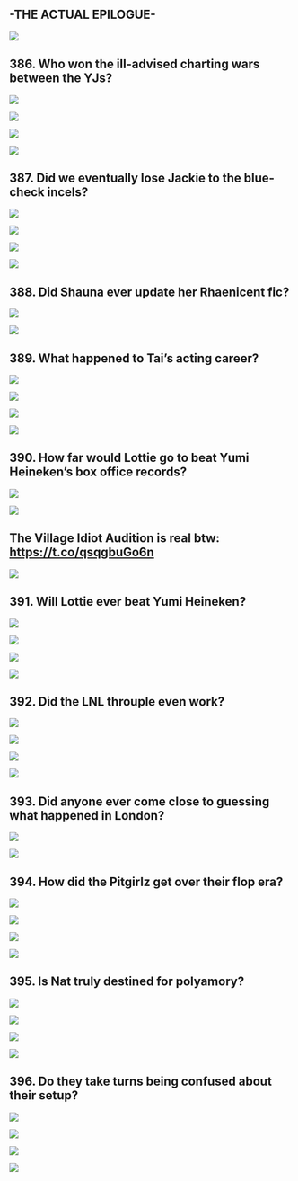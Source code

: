 ## -THE ACTUAL EPILOGUE- 

![](https://pbs.twimg.com/media/GMatBYRbgAABWWE.jpg)


## 386. Who won the ill-advised charting wars between the YJs? 

![](https://pbs.twimg.com/media/GMautl6bkAAQN_L.jpg) 

![](https://pbs.twimg.com/media/GMautnXbEAA1W8o.jpg) 

![](https://pbs.twimg.com/media/GMautnvb0AAWxq0.jpg) 

![](https://pbs.twimg.com/media/GMautqAaIAAatbk.jpg)


## 387. Did we eventually lose Jackie to the blue-check incels? 

![](https://pbs.twimg.com/media/GMbBpUQakAAXiBm.jpg) 

![](https://pbs.twimg.com/media/GMbBpUFbYAAh67-.jpg) 

![](https://pbs.twimg.com/media/GMbBpU0aEAAAv0I.jpg) 

![](https://pbs.twimg.com/media/GMbBpWLbsAIMvHR.jpg)


## 388. Did Shauna ever update her Rhaenicent fic? 

![](https://pbs.twimg.com/media/GMbP7UTbgAA4DD3.jpg) 

![](https://pbs.twimg.com/media/GMbP7VxaIAAAS2X.jpg)


## 389. What happened to Tai’s acting career? 

![](https://pbs.twimg.com/media/GMbfWfMasAAKrgz.jpg) 

![](https://pbs.twimg.com/media/GMbfWgtbcAAFyz9.jpg) 

![](https://pbs.twimg.com/media/GMbfWhPaAAAlYPO.jpg) 

![](https://pbs.twimg.com/media/GMbfWkabwAAWCJK.jpg)


## 390. How far would Lottie go to beat Yumi Heineken’s box office records? 

![](https://pbs.twimg.com/media/GMbuy4lboAAHxWO.jpg) 

![](https://pbs.twimg.com/media/GMbuy6DaEAED8by.jpg)


## The Village Idiot Audition is real btw: https://t.co/qsqgbuGo6n 

![](https://pbs.twimg.com/media/GMbvInraQAAT68w.png)


## 391. Will Lottie ever beat Yumi Heineken? 

![](https://pbs.twimg.com/media/GMfvrnVbUAELxYL.jpg) 

![](https://pbs.twimg.com/media/GMfvroIa4AAjULo.jpg) 

![](https://pbs.twimg.com/media/GMfvrsra4AA0X0D.jpg) 

![](https://pbs.twimg.com/media/GMfvrwsbkAAmjL7.jpg)


## 392. Did the LNL throuple even work? 

![](https://pbs.twimg.com/media/GMf6rEQaQAA3uiq.jpg) 

![](https://pbs.twimg.com/media/GMf6rDoaMAApV4Z.jpg) 

![](https://pbs.twimg.com/media/GMf6rFOaEAAwMWw.jpg) 

![](https://pbs.twimg.com/media/GMf6rGsaMAAl06S.jpg)


## 393. Did anyone ever come close to guessing what happened in London? 

![](https://pbs.twimg.com/media/GMgFEDGa4AAHrSO.jpg) 

![](https://pbs.twimg.com/media/GMgFEC7acAA4TiF.jpg)


## 394. How did the Pitgirlz get over their flop era? 

![](https://pbs.twimg.com/media/GMgQJWxbsAAIHTA.jpg) 

![](https://pbs.twimg.com/media/GMgQJYVbwAA3xDf.jpg) 

![](https://pbs.twimg.com/media/GMgQJZ5bcAAIwVn.jpg) 

![](https://pbs.twimg.com/media/GMgQJd0b0AAq65y.jpg)


## 395. Is Nat truly destined for polyamory? 

![](https://pbs.twimg.com/media/GMgdDZtbMAMTvYL.jpg) 

![](https://pbs.twimg.com/media/GMgdDejaEAAlp1h.jpg) 

![](https://pbs.twimg.com/media/GMgdDnebMAELUrP.jpg) 

![](https://pbs.twimg.com/media/GMgdDuAa4AAIl_q.jpg)


## 396. Do they take turns being confused about their setup? 

![](https://pbs.twimg.com/media/GMgnjs-bsAAZDMk.jpg) 

![](https://pbs.twimg.com/media/GMgnjsCbMAAm71M.jpg) 

![](https://pbs.twimg.com/media/GMgnjtNbMAIZrgC.jpg) 

![](https://pbs.twimg.com/media/GMgnjytbMAgtTja.jpg)
